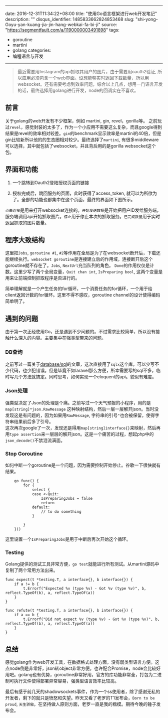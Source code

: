 
---
date: 2016-12-31T11:34:22+08:00
title: "使用Go语言框架进行web开发笔记"
description: ""
disqus_identifier: 1485833662824853468
slug: "shi-yong-Goyu-yan-kuang-jia-jin-hang-webkai-fa-bi-ji"
source: "https://segmentfault.com/a/1190000003491898"
tags: 
- goroutine 
- martini 
- golang 
categories:
- 编程语言与开发
---

> 最近需要用Instagram的api抓取其用户的图片，由于需要用oauth2验证,
> 所以应用必须包含一个web界面。设想能够实时返回下载数量，所以用websocket。还有需要考虑到效率问题，综合以上几点，想用一门语言开发的话，最终选择用golang进行开发，node的回调实在不喜欢。

前言
----

关于golang的web开发有不少框架，例如 martini, gin, revel，gorilla等。
之前玩过`revel`，感觉封装的太多了，作为一个小应用不需要这么复杂，而且google得到结果是revel的效率相对较差。`gin`的benchmark显示效率是martini的40倍，但是gin比较新所以他的的生态圈相对较少。最终选择了`martini`,
有很多middleware可以选择，其中就包括了websocket，并且背后用的是gorilla
websocket这个包。

界面和功能
----------

1.  一个跳转到Oauth2登陆授权页面的链接

2.  授权完成后，跳回服务的页面，此时获得了access\_token,
    就可以为所欲为了。全部的功能也都集中在这个页面，最终的界面如下图所示。

`点击连接`是用来打开websocket连接的。`开始发送数据`是开始把用户ID发给服务端，服务端调用api开始抓取图片。`停止`用于停止本次的抓取服务。`已完成数量`用于实时返回抓取的图片数量。

程序大致结构
------------

这里把`Jobs`, `goroutine #1`,
`#2`等作用在全局是为了在websocket断开后，下载还能继续执行。`websocket goroutine`是连接建立后的作用域，连接断开后这个goroutine就不存在了。`Jobs`,
`NextUrl`充当队列的角色。
`Done`的作用仅仅是计数。这里少写了两个全局变量，`Quit chan int`,
`IsPreparing bool`, 这两个变量是用来让前端控制抓取程序是否进行的。

简单理解就是一个产生任务的for循环，一个消费任务的for循环，一个用于给client返回计数的for循环。这里不得不感叹，goroutine
channel的设计使得编码简单明了。

遇到的问题
----------

由于第一次正经使用Go，还是遇到不少问题的。不过需求比较简单，所以没有接触什么深入的内容。主要集中在强类型带来的问题。

### DB查询

之前写过一篇关于[database/sql](http://segmentfault.com/a/1190000003036452)的文章，这次直接用了`sqlx`这个库，可以少写不少代码，也少犯错误。但是毕竟不如laravel那么方便，所幸需要写的sql不多，临时写几个方法就搞定。同时思考，如何实现一个eloquent的api。貌似有难度。

### Json处理

强类型决定了Json的处理是个痛。之前写过一个天气预报的小程序，用的是`map[string]*json.RawMessage`
这种映射结构，然后一层一层解开json。当时没发现这是有问题的，因为如果用`RawMessage`,
字符串的引号`"`也会被保留，使得字符串结果前后多了引号。\
这次再次google了一次，发现还是得用`map[string]interface{}`来映射，然后再用`type assertion`来一层层的解开json。这是一个痛苦的过程，想起php中的`json_decode()`不禁泪流满面。

### Stop Goroutine

如何中断一个goroutine是一个问题，因为需要控制开始停止。谷歌一下很快就有结果。

        go func() {
            for {
                select {
                case <-Quit:
                    IsPreparingJobs = false
                    return
                default:
                    // to do something
                }

            }
        }()

这里设置一个`IsPreparingJobs`是用于中断后再次开始这个循环。

### Testing

Golang提供的测试工具非常方便，`go test`就能进行所有测试。从martini源码中复制了两个常用方法出来。

    func expect(t *testing.T, a interface{}, b interface{}) {
        if a != b {
            t.Errorf("Expected %v (type %v) - Got %v (type %v)", b, reflect.TypeOf(b), a, reflect.TypeOf(a))
        }
    }

    func refute(t *testing.T, a interface{}, b interface{}) {
        if a == b {
            t.Errorf("Did not expect %v (type %v) - Got %v (type %v)", b, reflect.TypeOf(b), a, reflect.TypeOf(a))
        }
    }

总结
----

感觉golang作为web开发工具，在数据格式处理方面，没有弱类型语言方便。这点node倒是非常好，json转object非常方便。也许配合Promise，node会比较好用吧。golang也有优势，goroutine非常好用，官方的库功能非常全，打包为二进制可执行文件使得部署异常容易，强类型语言效率比较高。

最后有感于前几天的shadowsockets事件，作为一个ss使用者，除了感谢无私的开发者，剩下的就只是愤怒和失望。昨天又看了老罗的T1发布会，`Born to be proud`,
`天生骄傲`，在坚持做人原则方面，老罗一直是我的楷模。期待今晚的锤子发布会。


